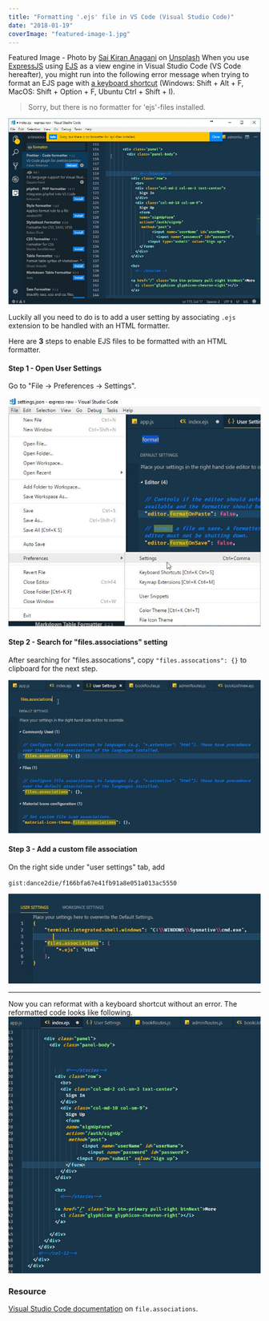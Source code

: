 ```yaml
---
title: "Formatting '.ejs' file in VS Code (Visual Studio Code)"
date: "2018-01-19"
coverImage: "featured-image-1.jpg"
---
```


Featured Image - Photo by [Sai Kiran Anagani](https://unsplash.com/photos/5Ntkpxqt54Y?utm_source=unsplash&utm_medium=referral&utm_content=creditCopyText) on [Unsplash](https://unsplash.com/search/photos/visual-studio-code?utm_source=unsplash&utm_medium=referral&utm_content=creditCopyText) When you use [ExpressJS](https://expressjs.com/) using [EJS](http://ejs.co/) as a view engine in Visual Studio Code (VS Code hereafter), you might run into the following error message when trying to format an EJS page with [a keyboard shortcut](https://stackoverflow.com/a/29973358/4035) (Windows: Shift + Alt + F, MacOS: Shift + Option + F, Ubuntu Ctrl + Shift + I).

> Sorry, but there is no formatter for 'ejs'-files installed.

![](./images/no-vs-code-formatter-for-ejs.jpg)

Luckily all you need to do is to add a user setting by associating `.ejs` extension to be handled with an HTML formatter.

Here are **3** steps to enable EJS files to be formatted with an HTML formatter.

#### Step 1 - Open User Settings

Go to "File -> Preferences -> Settings".

![](./images/open-user-settings.jpg)

#### Step 2 - Search for "files.associations" setting

After searching for "files.assocations", copy `"files.assocations": {}` to clipboard for the next step.

![](./images/search-files.associations-setting.jpg)

#### Step 3 - Add a custom file association

On the right side under "user settings" tab, add

`gist:dance2die/f166bfa67e41fb91a8e051a013ac5550`

![](./images/Add-a-custom-user-setting-all.jpg)

---

Now you can reformat with a keyboard shortcut without an error. The reformatted code looks like following. ![](./images/reformatted.gif)

### Resource

[Visual Studio Code documentation](https://code.visualstudio.com/docs/languages/overview#_adding-a-file-extension-to-a-language) on `file.associations`.

